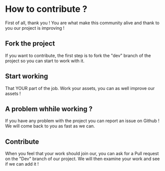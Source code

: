 # How to contribute ?

First of all, thank you ! You are what make this community alive and thank to you our project is improving !

## Fork the project
If you want to contribute, the first step is to fork the "dev" branch of the project so you can start to work with it.

## Start working
That YOUR part of the job. Work your assets, you can as well improve our assets !

## A problem whhile working ?
If you have any problem with the project you can report an issue on Github ! We will come back to you as fast as we can.

## Contribute
When you feel that your work should join our, you can ask for a Pull request on the "Dev" branch of our project.
We will then examine your work and see if we can add it !

